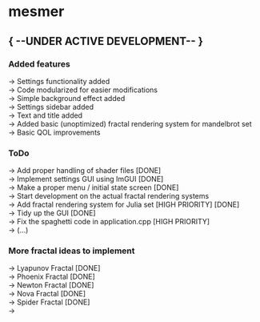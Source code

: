# mesmer

## { --UNDER ACTIVE DEVELOPMENT-- }

### Added features
-> Settings functionality added <br>
-> Code modularized for easier modifications <br>
-> Simple background effect added <br>
-> Settings sidebar added <br>
-> Text and title added <br>
-> Added basic (unoptimized) fractal rendering system for mandelbrot set <br>
-> Basic QOL improvements <br>

### ToDo
-> Add proper handling of shader files [DONE] <br>
-> Implement settings GUI using ImGUI [DONE] <br>
-> Make a proper menu / initial state screen [DONE] <br>
-> Start development on the actual fractal rendering systems <br>
-> Add fractal rendering system for Julia set [HIGH PRIORITY] [DONE] <br>
-> Tidy up the GUI [DONE] <br>
-> Fix the spaghetti code in application.cpp [HIGH PRIORITY] <br>
-> (...) <br>

### More fractal ideas to implement
-> Lyapunov Fractal [DONE] <br>
-> Phoenix Fractal [DONE] <br>
-> Newton Fractal [DONE] <br>
-> Nova Fractal [DONE] <br>
-> Spider Fractal [DONE] <br>
-> 


